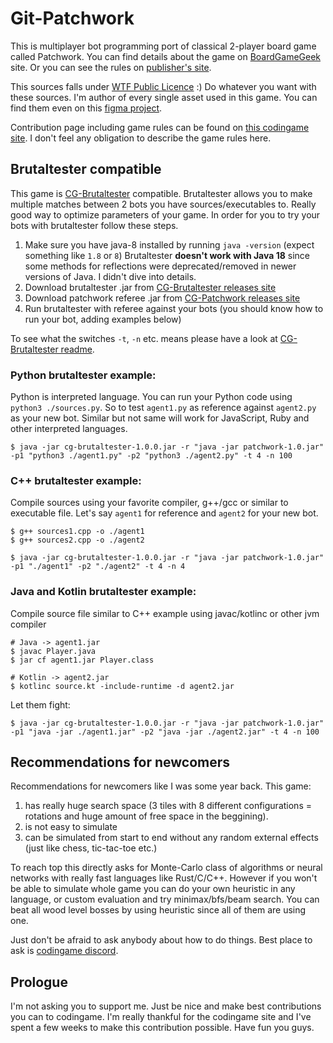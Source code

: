 
# Git-Patchwork
This is multiplayer bot programming port of classical 2-player board game called Patchwork. You can find details about the game on [BoardGameGeek](https://boardgamegeek.com/boardgame/163412/patchwork) site. Or you can see the rules on [publisher's site](https://lookout-spiele.de/upload/en_patchwork.html_Rules_Patchwork_EN.pdf).

This sources falls under [WTF Public Licence](https://en.wikipedia.org/wiki/WTFPL) :) Do whatever you want with these sources. I'm author of every single asset used in this game. You can find them even on this [figma project](https://www.figma.com/file/7diUIxEWdBphhC6MSSp48s/Patchwork---Codingame?node-id=0:1).

Contribution page including game rules can be found on [this codingame site](https://www.codingame.com/contribute/view/30144011185fd6c9ffcdb35343cb35794acda). I don't feel any obligation to describe the game rules here.

## Brutaltester compatible
This game is [CG-Brutaltester](https://github.com/dreignier/cg-brutaltester) compatible. Brutaltester allows you to make multiple matches between 2 bots you have sources/executables to. Really good way to optimize parameters of your game. In order for you to try your bots with brutaltester follow these steps.
1. Make sure you have java-8 installed by running `java -version` (expect something like `1.8` or `8`) Brutaltester **doesn't work with Java 18** since some methods for reflections were deprecated/removed in newer versions of Java. I didn't dive into details.
2. Download brutaltester .jar from [CG-Brutaltester releases site](https://github.com/dreignier/cg-brutaltester/releases)
3. Download patchwork referee .jar from [CG-Patchwork releases site](https://github.com/VizGhar/CG-Patchwork/releases)
4. Run brutaltester with referee against your bots (you should know how to run your bot, adding examples below)

To see what the switches `-t`, `-n` etc. means please have a look at [CG-Brutaltester readme](https://github.com/dreignier/cg-brutaltester).

### Python brutaltester example:
Python is interpreted language. You can run your Python code using `python3 ./sources.py`. So to test `agent1.py` as reference against `agent2.py` as your new bot. Similar but not same will work for JavaScript, Ruby and other interpreted languages.
```
$ java -jar cg-brutaltester-1.0.0.jar -r "java -jar patchwork-1.0.jar" -p1 "python3 ./agent1.py" -p2 "python3 ./agent2.py" -t 4 -n 100
```

### C++ brutaltester example:
Compile sources using your favorite compiler, g++/gcc or similar to executable file. Let's say `agent1` for reference and `agent2` for your new bot.
```
$ g++ sources1.cpp -o ./agent1
$ g++ sources2.cpp -o ./agent2
```
```
$ java -jar cg-brutaltester-1.0.0.jar -r "java -jar patchwork-1.0.jar" -p1 "./agent1" -p2 "./agent2" -t 4 -n 4
```

### Java and Kotlin brutaltester example:
Compile source file similar to C++ example using javac/kotlinc or other jvm compiler
```
# Java -> agent1.jar
$ javac Player.java
$ jar cf agent1.jar Player.class

# Kotlin -> agent2.jar
$ kotlinc source.kt -include-runtime -d agent2.jar
```
Let them fight:
```
$ java -jar cg-brutaltester-1.0.0.jar -r "java -jar patchwork-1.0.jar" -p1 "java -jar ./agent1.jar" -p2 "java -jar ./agent2.jar" -t 4 -n 100
```

## Recommendations for newcomers
Recommendations for newcomers like I was some year back. This game:

1. has really huge search space (3 tiles with 8 different configurations = rotations and huge amount of free space in the beggining).
2. is not easy to simulate
3. can be simulated from start to end without any random external effects (just like chess, tic-tac-toe etc.)

To reach top this directly asks for Monte-Carlo class of algorithms or neural networks with really fast languages like Rust/C/C++. However if you won't be able to simulate whole game you can do your own heuristic in any language, or custom evaluation and try minimax/bfs/beam search. You can beat all wood level bosses by using heuristic since all of them are using one.

Just don't be afraid to ask anybody about how to do things. Best place to ask is [codingame discord](https://discord.com/invite/qAKXEEv).

## Prologue

I'm not asking you to support me. Just be nice and make best contributions you can to codingame. I'm really thankful for the codingame site and I've spent a few weeks to make this contribution possible. Have fun you guys.